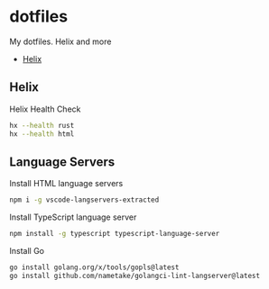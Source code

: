 # dotfiles
My dotfiles. Helix and more

* [Helix](.config/helix/config.toml)

## Helix

Helix Health Check

```bash
hx --health rust
hx --health html
```

## Language Servers

Install HTML language servers

```bash
npm i -g vscode-langservers-extracted
```

Install TypeScript language server

```bash
npm install -g typescript typescript-language-server
```

Install Go

```bash
go install golang.org/x/tools/gopls@latest
go install github.com/nametake/golangci-lint-langserver@latest
```

